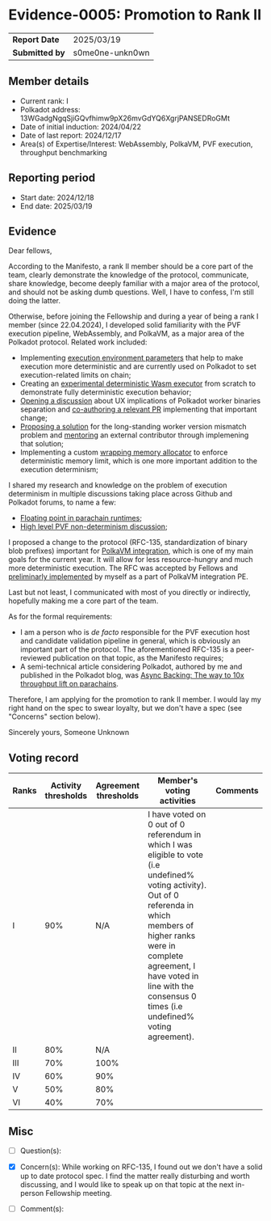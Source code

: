# Evidence-0005: Promotion to Rank II

|                 |                      |
| --------------- | ---------------------|
| **Report Date** | 2025/03/19           |
| **Submitted by**| s0me0ne-unkn0wn      |


## Member details

- Current rank: I
- Polkadot address: 13WGadgNgqSjiGQvfhimw9pX26mvGdYQ6XgrjPANSEDRoGMt
- Date of initial induction: 2024/04/22
- Date of last report: 2024/12/17
- Area(s) of Expertise/Interest: WebAssembly, PolkaVM, PVF execution, throughput benchmarking

## Reporting period

- Start date: 2024/12/18
- End date: 2025/03/19

## Evidence

Dear fellows,

According to the Manifesto, a rank II member should be a core part of the team, clearly demonstrate the knowledge of the protocol, communicate, share knowledge, become deeply familiar with a major area of the protocol, and should not be asking dumb questions. Well, I have to confess, I'm still doing the latter.

Otherwise, before joining the Fellowship and during a year of being a rank I member (since 22.04.2024), I developed solid familiarity with the PVF execution pipeline, WebAssembly, and PolkaVM, as a major area of the Polkadot protocol. Related work included:
* Implementing [execution environment parameters](https://github.com/paritytech/polkadot/pull/6161) that help to make execution more deterministic and are currently used on Polkadot to set execution-related limits on chain;
* Creating an [experimental deterministic Wasm executor](https://forum.polkadot.network/t/deterministic-pvf-executor/4204) from scratch to demonstrate fully deterministic execution behavior;
* [Opening a discussion](https://forum.polkadot.network/t/ux-implications-of-pvf-executor-environment-versioning/2519) about UX implications of Polkadot worker binaries separation and [co-authoring a relevant PR](https://github.com/paritytech/polkadot/pull/7337) implementing that important change;
* [Proposing a solution](https://github.com/paritytech/polkadot-sdk/issues/3139) for the long-standing worker version mismatch problem and [mentoring](https://github.com/paritytech/polkadot-sdk/pull/3187) an external contributor through implemening that solution;
* Implementing a custom [wrapping memory allocator](https://github.com/paritytech/polkadot-sdk/pull/1192) to enforce deterministic memory limit, which is one more important addition to the execution determinism;

I shared my research and knowledge on the problem of execution determinism in multiple discussions taking place across Github and Polkadot forums, to name a few:
* [Floating point in parachain runtimes](https://forum.polkadot.network/t/we-should-ban-floating-point-operations-from-parachain-runtimes-or-not/3586);
* [High level PVF non-determinism discussion](https://forum.polkadot.network/t/we-should-ban-floating-point-operations-from-parachain-runtimes-or-not/3586);

I proposed a change to the protocol (RFC-135, standardization of binary blob prefixes) important for [PolkaVM integration](https://github.com/paritytech/polkadot-sdk/pull/6704), which is one of my main goals for the current year. It will allow for less resource-hungry and much more deterministic execution. The RFC was accepted by Fellows and [preliminarly implemented](https://github.com/paritytech/polkadot-sdk/pull/6704/commits/66eb9d961eb2804fccdb767e20f23e675779f901) by myself as a part of PolkaVM integration PE.

Last but not least, I communicated with most of you directly or indirectly, hopefully making me a core part of the team.

As for the formal requirements:
* I am a person who is *de facto* responsible for the PVF execution host and candidate validation pipeline in general, which is obviously an important part of the protocol. The aforementioned RFC-135 is a peer-reviewed publication on that topic, as the Manifesto requires;
* A semi-technical article considering Polkadot, authored by me and published in the Polkadot blog, was [Async Backing: The way to 10x throughput lift on parachains](https://polkadot.com/blog/the-way-to-a-10x-throughput-lift-on-parachains).

Therefore, I am applying for the promotion to rank II member. I would lay my right hand on the spec to swear loyalty, but we don't have a spec (see "Concerns" section below). 

Sincerely yours,
Someone Unknown

## Voting record

|  Ranks | Activity thresholds | Agreement thresholds | Member's voting activities | Comments |
|---|---|---|---|---|
|I  |90%   |N/A   | I have voted on 0 out of 0 referendum in which I was eligible to vote (i.e undefined% voting activity). Out of 0 referenda in which members of higher ranks were in complete agreement, I have voted in line with the consensus 0 times (i.e undefined% voting agreement).  |  |
|II |80%   |N/A   |   |  |
|III|70%   |100%  |   |  |
|IV |60%   |90%   |   |  |
|V  |50%   |80%   |   |  |
|VI |40%   |70%   |   |  |


## Misc

- [ ] Question(s): 

- [x] Concern(s): 
While working on RFC-135, I found out we don't have a solid up to date protocol spec. I find the matter really disturbing and worth discussing, and I would like to speak up on that topic at the next in-person Fellowship meeting.

- [ ] Comment(s): 
